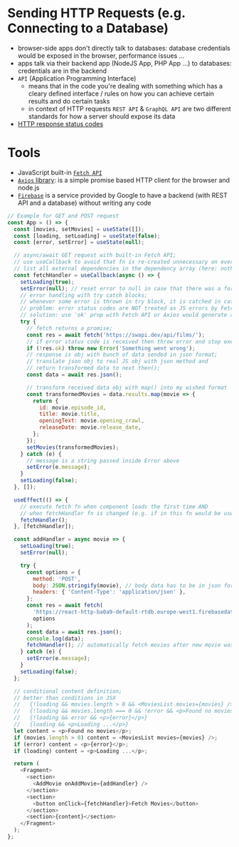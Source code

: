 # Sending HTTP Requests (e.g. Connecting to a Database)

- browser-side apps don't directly talk to databases: database credentials would be exposed in the browser, performance issues ...
- apps talk via their backend app (NodeJS App, PHP App ...) to databases: credentials are in the backend
- `API` (Application Programming Interface)
  - means that in the code you're dealing with something which has a cleary defined interface / rules on how you can achieve certain results and do certain tasks
  - in context of HTTP requests `REST API` & `GraphQL API` are two different standards for how a server should expose its data
- [HTTP response status codes](https://developer.mozilla.org/en-US/docs/Web/HTTP/Status)

# Tools

- JavaScript built-in [`Fetch API`](https://developer.mozilla.org/en-US/docs/Web/API/Fetch_API/Using_Fetch)
- [`Axios` library](https://axios-http.com/): is a simple promise based HTTP client for the browser and node.js
- [`Firebase`]('https://firebase.google.com') is a service provided by Google to have a backend (with REST API and a database) without writing any code

```JavaScript
// Example for GET and POST request
const App = () => {
  const [movies, setMovies] = useState([]);
  const [loading, setLoading] = useState(false);
  const [error, setError] = useState(null);

  // async/await GET request with built-in Fetch API;
  // use useCallback to avoid that fn is re-created unnecessary on every re-evaluation of component;
  // list all external dependencies in the dependency array (here: nothing)
  const fetchHandler = useCallback(async () => {
    setLoading(true);
    setError(null); // reset error to null in case that there was a former error
    // error handling with try catch blocks;
    // whenever some error is thrown in try block, it is catched in catch block;
    // problem: error status codes are NOT treated as JS errors by Fetch API
    // solution: use 'ok' prop with Fetch API or Axios would generate and throw a real error for error codes
    try {
      // fetch returns a promise;
      const res = await fetch('https://swapi.dev/api/films/');
      // if error status code is received then throw error and stop execution of try block
      if (!res.ok) throw new Error('Something went wrong');
      // response is obj with bunch of data sended in json format;
      // translate json obj to real JS obj with json method and
      // return transformed data to next then();
      const data = await res.json();

      // transform received data obj with map() into my wished format
      const transformedMovies = data.results.map(movie => {
        return {
          id: movie.episode_id,
          title: movie.title,
          openingText: movie.opening_crawl,
          releaseDate: movie.release_date,
        };
      });
      setMovies(transformedMovies);
    } catch (e) {
      // message is a string passed inside Error above
      setError(e.message);
    }
    setLoading(false);
  }, []);

  useEffect(() => {
    // execute fetch fn when component loads the first time AND
    // when fetchHandler fn is changed (e.g. if in this fn would be used an external state)
    fetchHandler();
  }, [fetchHandler]);

  const addHandler = async movie => {
    setLoading(true);
    setError(null);

    try {
      const options = {
        method: 'POST',
        body: JSON.stringify(movie), // body data has to be in json format
        headers: { 'Content-Type': 'application/json' },
      };
      const res = await fetch(
        'https://react-http-ba0a9-default-rtdb.europe-west1.firebasedatabase.app/movies.json',
        options
      );
      const data = await res.json();
      console.log(data);
      fetchHandler(); // automatically fetch movies after new movie was added
    } catch (e) {
      setError(e.message);
    }
    setLoading(false);
  };

  // conditional content definition;
  // better than conditions in JSX
  //   {!loading && movies.length > 0 && <MoviesList movies={movies} />}
  //   {!loading && movies.length === 0 && !error && <p>Found no movies</p>}
  //   {!loading && error && <p>{error}</p>}
  //   {loading && <p>Loading ...</p>}
  let content = <p>Found no movies</p>;
  if (movies.length > 0) content = <MoviesList movies={movies} />;
  if (error) content = <p>{error}</p>;
  if (loading) content = <p>Loading ...</p>;

  return (
    <Fragment>
      <section>
        <AddMovie onAddMovie={addHandler} />
      </section>
      <section>
        <button onClick={fetchHandler}>Fetch Movies</button>
      </section>
      <section>{content}</section>
    </Fragment>
  );
};
```
